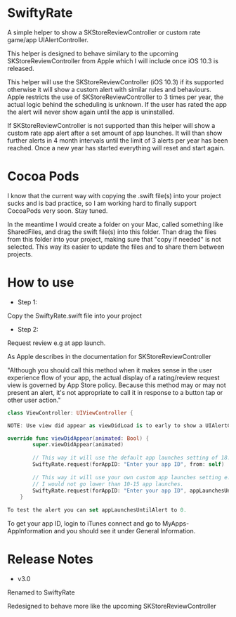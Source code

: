 # SwiftyRate

A simple helper to show a SKStoreReviewController or custom rate game/app UIAlertController.

This helper is designed to behave similary to the upcoming SKStoreReviewController from Apple which I will include once iOS 10.3 is released.

This helper will use the SKStoreReviewController (iOS 10.3) if its supported otherwise it will show a custom alert with similar rules and behaviours. Apple restricts the use of SKStoreReviewController to 3 times per year, the actual logic behind the scheduling is unknown. If the user has rated the app the alert will never show again until the app is uninstalled.

If SKStoreReviewController is not supported than this helper will show a custom rate app alert after a set amount of app launches. It will than show further alerts in 4 month intervals until the limit of 3 alerts per year has been reached. Once a new year has started everything will reset and start again.

# Cocoa Pods

I know that the current way with copying the .swift file(s) into your project sucks and is bad practice, so I am working hard to finally support CocoaPods very soon. Stay tuned.

In the meantime I would create a folder on your Mac, called something like SharedFiles, and drag the swift file(s) into this folder. Than drag the files from this folder into your project, making sure that "copy if needed" is not selected. This way its easier to update the files and to share them between projects.

# How to use

- Step 1: 

Copy the SwiftyRate.swift file into your project

- Step 2:

Request review e.g at app launch. 

As Apple describes in the documentation for SKStoreReviewController 

"Although you should call this method when it makes sense in the user experience flow of your app, the actual display of a rating/review request view is governed by App Store policy. Because this method may or may not present an alert, it's not appropriate to call it in response to a button tap or other user action."


```swift
class ViewController: UIViewController {

NOTE: Use view did appear as viewDidLoad is to early to show a UIAlertController

override func viewDidAppear(animated: Bool) { 
        super.viewDidAppear(animated)
       
        // This way it will use the default app launches setting of 18.
        SwiftyRate.request(forAppID: "Enter your app ID", from: self)
        
        // This way it will use your own custom app launches setting e.g 15.
        // I would not go lower than 10-15 app launches.  
        SwiftyRate.request(forAppID: "Enter your app ID", appLaunchesUntilAlert: 15, from: self) 
    }
    
To test the alert you can set appLaunchesUntilAlert to 0.
```

To get your app ID, login to iTunes connect and go to MyApps-AppInformation and you should see it under General Information.

# Release Notes

- v3.0

Renamed to SwiftyRate

Redesigned to behave more like the upcoming SKStoreReviewController

